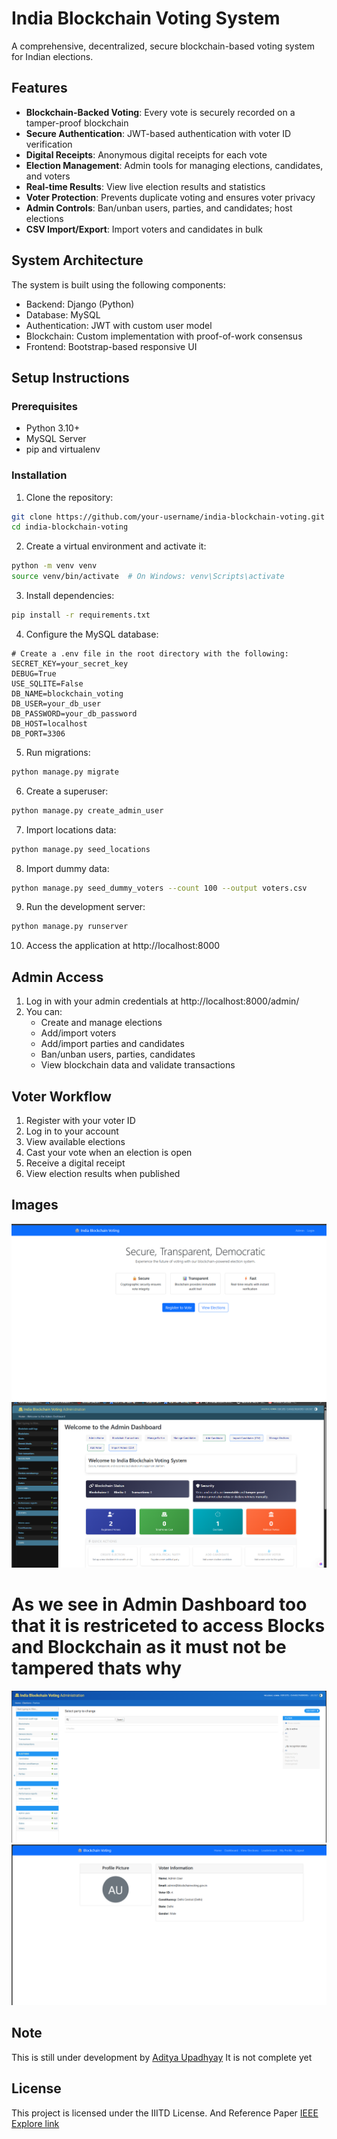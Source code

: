 # India Blockchain Voting System

A comprehensive, decentralized, secure blockchain-based voting system for Indian elections.

## Features

- **Blockchain-Backed Voting**: Every vote is securely recorded on a tamper-proof blockchain
- **Secure Authentication**: JWT-based authentication with voter ID verification
- **Digital Receipts**: Anonymous digital receipts for each vote
- **Election Management**: Admin tools for managing elections, candidates, and voters
- **Real-time Results**: View live election results and statistics
- **Voter Protection**: Prevents duplicate voting and ensures voter privacy
- **Admin Controls**: Ban/unban users, parties, and candidates; host elections
- **CSV Import/Export**: Import voters and candidates in bulk

## System Architecture

The system is built using the following components:

- Backend: Django (Python)
- Database: MySQL
- Authentication: JWT with custom user model
- Blockchain: Custom implementation with proof-of-work consensus
- Frontend: Bootstrap-based responsive UI

## Setup Instructions

### Prerequisites

- Python 3.10+
- MySQL Server
- pip and virtualenv

### Installation

1. Clone the repository:

```bash
git clone https://github.com/your-username/india-blockchain-voting.git
cd india-blockchain-voting
```

2. Create a virtual environment and activate it:

```bash
python -m venv venv
source venv/bin/activate  # On Windows: venv\Scripts\activate
```

3. Install dependencies:

```bash
pip install -r requirements.txt
```

4. Configure the MySQL database:

```
# Create a .env file in the root directory with the following:
SECRET_KEY=your_secret_key
DEBUG=True
USE_SQLITE=False
DB_NAME=blockchain_voting
DB_USER=your_db_user
DB_PASSWORD=your_db_password
DB_HOST=localhost
DB_PORT=3306
```

5. Run migrations:

```bash
python manage.py migrate
```

6. Create a superuser:

```bash
python manage.py create_admin_user
```

7. Import locations data:

```bash
python manage.py seed_locations
```

8. Import dummy data:

```bash
python manage.py seed_dummy_voters --count 100 --output voters.csv
```

9. Run the development server:

```bash
python manage.py runserver
```

10. Access the application at http://localhost:8000

## Admin Access

1. Log in with your admin credentials at http://localhost:8000/admin/
2. You can:
   - Create and manage elections
   - Add/import voters
   - Add/import parties and candidates
   - Ban/unban users, parties, candidates
   - View blockchain data and validate transactions

## Voter Workflow

1. Register with your voter ID
2. Log in to your account
3. View available elections
4. Cast your vote when an election is open
5. Receive a digital receipt
6. View election results when published

## Images
![Start Page](image.png)
![Admin Dashboard](image-1.png)
# As we see in Admin Dashboard too that it is restriceted to access Blocks and Blockchain as it must not be tampered thats why
![Part Addition ](image-2.png)
![Voters login Dashboard](image-3.png)

## Note
This is still under development by [Aditya Upadhyay](https://github.com/op2adi)
It is not complete yet


## License

This project is licensed under the IIITD License.
And Reference Paper 
[IEEE Explore link](https://ieeexplore.ieee.org/stamp/stamp.jsp?tp=&arnumber=8457919)